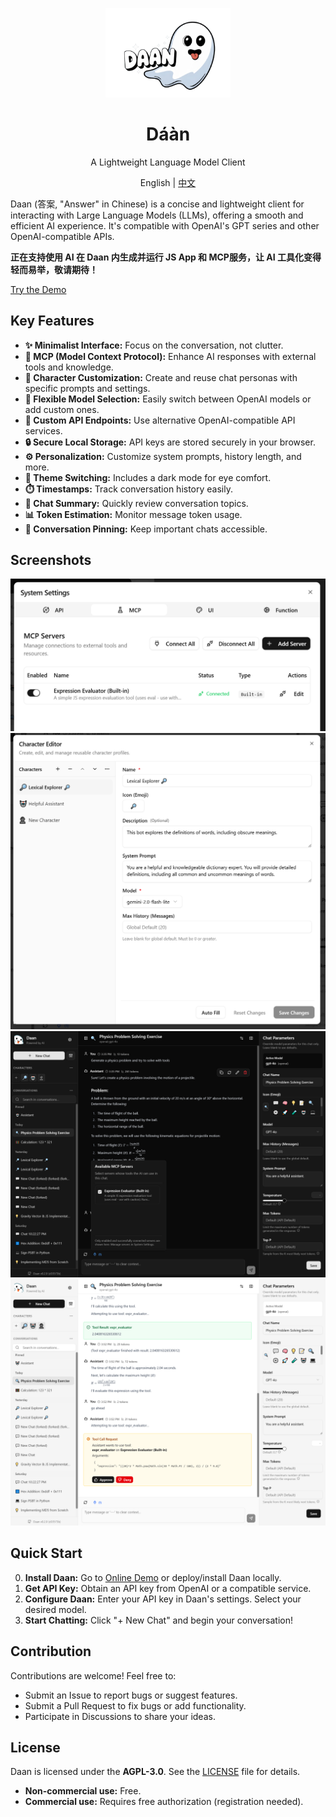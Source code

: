 <p align="center"><img src="assets/cover.png" width="200" alt="Daan Logo" /></p>
<h1 align="center">Dáàn</h1>
<p align="center">A Lightweight Language Model Client</p>
<p align="center">
  English | <a href="使用说明.md">中文</a>
</p>

Daan (答案, "Answer" in Chinese) is a concise and lightweight client for interacting with Large Language Models (LLMs), offering a smooth and efficient AI experience. It's compatible with OpenAI's GPT series and other OpenAI-compatible APIs.

**正在支持使用 AI 在 Daan 内生成并运行 JS App 和 MCP服务，让 AI 工具化变得轻而易举，敬请期待！**

[Try the Demo](https://demo.daan.one)

## Key Features

- **✨ Minimalist Interface:** Focus on the conversation, not clutter.
- **🔌 MCP (Model Context Protocol):** Enhance AI responses with external tools and knowledge.
- **👤 Character Customization:** Create and reuse chat personas with specific prompts and settings.
- **🔄 Flexible Model Selection:** Easily switch between OpenAI models or add custom ones.
- **🔑 Custom API Endpoints:** Use alternative OpenAI-compatible API services.
- **🔒 Secure Local Storage:** API keys are stored securely in your browser.
- **⚙️ Personalization:** Customize system prompts, history length, and more.
- **🎨 Theme Switching:** Includes a dark mode for eye comfort.
- **⏱️ Timestamps:** Track conversation history easily.
- **📝 Chat Summary:** Quickly review conversation topics.
- **📊 Token Estimation:** Monitor message token usage.
- **📌 Conversation Pinning:** Keep important chats accessible.

## Screenshots

![MCP Feature](assets/mcp.screenshot.png)
![Character Customization](assets/character.screenshot.png)
![Dark Mode](assets/screenshot-dark.png)
![Light Mode](assets/screenshot-light.png)

## Quick Start

0. **Install Daan:** Go to [Online Demo](https://demo.daan.one) or deploy/install Daan locally.
1. **Get API Key:** Obtain an API key from OpenAI or a compatible service.
2. **Configure Daan:** Enter your API key in Daan's settings. Select your desired model.
3. **Start Chatting:** Click "+ New Chat" and begin your conversation!

## Contribution

Contributions are welcome! Feel free to:

- Submit an Issue to report bugs or suggest features.
- Submit a Pull Request to fix bugs or add functionality.
- Participate in Discussions to share your ideas.

## License

Daan is licensed under the **AGPL-3.0**. See the [LICENSE](LICENSE) file for details.

- **Non-commercial use:** Free.
- **Commercial use:** Requires free authorization (registration needed).

